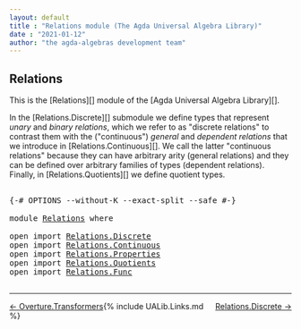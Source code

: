 ```yaml
---
layout: default
title : "Relations module (The Agda Universal Algebra Library)"
date : "2021-01-12"
author: "the agda-algebras development team"
---
```


## <a id="relations">Relations</a>

This is the [Relations][] module of the [Agda Universal Algebra Library][].

In the [Relations.Discrete][] submodule we define types that represent *unary* and *binary relations*, which we refer to as "discrete relations" to contrast them with the ("continuous") *general* and *dependent relations* that we introduce in [Relations.Continuous][]. We call the latter "continuous relations" because they can have arbitrary arity (general relations) and they can be defined over arbitrary families of types (dependent relations).
Finally, in [Relations.Quotients][] we define quotient types.

<pre class="Agda">

<a id="794" class="Symbol">{-#</a> <a id="798" class="Keyword">OPTIONS</a> <a id="806" class="Pragma">--without-K</a> <a id="818" class="Pragma">--exact-split</a> <a id="832" class="Pragma">--safe</a> <a id="839" class="Symbol">#-}</a>

<a id="844" class="Keyword">module</a> <a id="851" href="Relations.html" class="Module">Relations</a> <a id="861" class="Keyword">where</a>

<a id="868" class="Keyword">open</a> <a id="873" class="Keyword">import</a> <a id="880" href="Relations.Discrete.html" class="Module">Relations.Discrete</a>
<a id="899" class="Keyword">open</a> <a id="904" class="Keyword">import</a> <a id="911" href="Relations.Continuous.html" class="Module">Relations.Continuous</a>
<a id="932" class="Keyword">open</a> <a id="937" class="Keyword">import</a> <a id="944" href="Relations.Properties.html" class="Module">Relations.Properties</a>
<a id="965" class="Keyword">open</a> <a id="970" class="Keyword">import</a> <a id="977" href="Relations.Quotients.html" class="Module">Relations.Quotients</a>
<a id="997" class="Keyword">open</a> <a id="1002" class="Keyword">import</a> <a id="1009" href="Relations.Func.html" class="Module">Relations.Func</a>

</pre>

-------------------------------------

<span style="float:left;">[← Overture.Transformers](Overture.Transformers.html)</span>
<span style="float:right;">[Relations.Discrete →](Relations.Discrete.html)</span>

{% include UALib.Links.md %}
